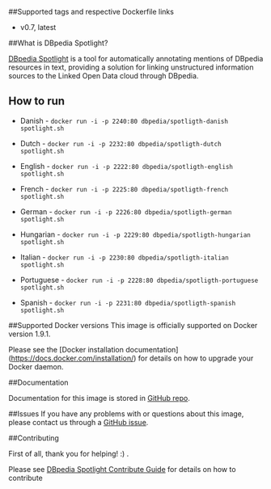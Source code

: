 ##Supported tags and respective Dockerfile links
* v0.7, latest 

##What is DBpedia Spotlight?

[DBpedia Spotlight](http://wikipedia.org/wiki/DBpedia#DBpedia_Spotlight) is a tool for automatically annotating mentions of DBpedia resources in text, providing a solution for linking unstructured information sources to the Linked Open Data cloud through DBpedia.



## How to run

* Danish     - ```docker run -i -p 2240:80 dbpedia/spotligth-danish spotlight.sh```

* Dutch      - ```docker run -i -p 2232:80 dbpedia/spotligth-dutch spotlight.sh```

* English    - ```docker run -i -p 2222:80 dbpedia/spotligth-english spotlight.sh```

* French     - ```docker run -i -p 2225:80 dbpedia/spotligth-french spotlight.sh```

* German     - ```docker run -i -p 2226:80 dbpedia/spotligth-german spotlight.sh```

* Hungarian  - ```docker run -i -p 2229:80 dbpedia/spotligth-hungarian spotlight.sh```

* Italian    - ```docker run -i -p 2230:80 dbpedia/spotligth-italian spotlight.sh```

* Portuguese - ```docker run -i -p 2228:80 dbpedia/spotligth-portuguese spotlight.sh```

* Spanish    - ```docker run -i -p 2231:80 dbpedia/spotligth-spanish spotlight.sh```



##Supported Docker versions
This image is officially supported on Docker version 1.9.1.

Please see the [Docker installation documentation] (https://docs.docker.com/installation/) for details on how to upgrade your Docker daemon.

##Documentation

Documentation for this image is stored in [GitHub repo](http://github.com/dbpedia-spotlight/dbpedia-spotlight/wiki).

##Issues
If you have any problems with or questions about this image, please contact us through a [GitHub issue](http://github.com/dbpedia-spotlight/dbpedia-spotlight/issues).


##Contributing

First of all, thank you for helping! :) .

Please see [DBpedia Spotlight Contribute Guide](https://github.com/dbpedia-spotlight/dbpedia-spotlight/wiki/Contributing) for details on how to contribute
